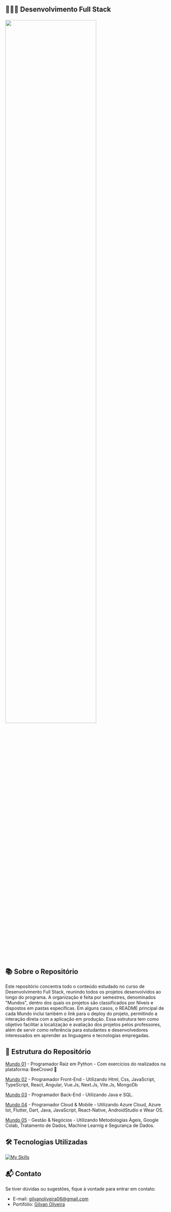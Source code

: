 ## 👨🏼‍💻 Desenvolvimento Full Stack</p>
<div align="left"><img src="https://i.imgur.com/v95orpk.png" width="75%" /></div>

## 📚 Sobre o Repositório

Este repositório concentra todo o conteúdo estudado no curso de Desenvolvimento Full Stack, reunindo todos os projetos desenvolvidos ao longo do programa. A organização é feita por semestres, denominados "Mundos", dentro dos quais os projetos são classificados por Níveis e dispostos em pastas específicas. Em alguns casos, o README principal de cada Mundo inclui também o link para o deploy do projeto, permitindo a interação direta com a aplicação em produção. Essa estrutura tem como objetivo facilitar a localização e avaliação dos projetos pelos professores, além de servir como referência para estudantes e desenvolvedores interessados em aprender as linguagens e tecnologias empregadas.
 
## 🚀 Estrutura do Repositório

[Mundo 01](https://github.com/GilvanPOliveira/FullStack/tree/main/Mundo01) - Programador Raiz em Python - Com exercícios do realizados na plataforma: BeeCrowd 🐝 

[Mundo 02](https://github.com/GilvanPOliveira/FullStack/tree/main/Mundo02) - Programador Front-End - Utilizando Html, Css, JavaScript, TypeScript, React, Angular, Vue.Js, Next.Js, Vite.Js, MongoDb

[Mundo 03](https://github.com/GilvanPOliveira/FullStack/tree/main/Mundo03) - Programador Back-End - Utilizando Java e SQL.

[Mundo 04](https://github.com/GilvanPOliveira/FullStack/tree/main/Mundo04) - Programador Cloud & Mobile - Utilizando Azure Cloud, Azure Iot, Flutter, Dart, Java, JavaScript, React-Native, AndroidStudio e Wear OS.

[Mundo 05](https://github.com/GilvanPOliveira/FullStack/tree/main/Mundo05) - Gestão & Negócios - Utilizando Metodologias Ágeis, Google Colab, Tratamento de Dados, Machine Learnig e Segurança de Dados.

## 🛠 Tecnologias Utilizadas

[![My Skills](https://skillicons.dev/icons?i=html,js,ts,python,java,dart,react,angular,vue,next,flutter,androidstudio,vite,sass,bootstrap,styledcomponents,mysql,raspberrypi,mongodb,azure&perline=10)](https://github.com/GilvanPOliveira)

## 📬 Contato

Se tiver dúvidas ou sugestões, fique à vontade para entrar em contato:
- E-mail: gilvanoliveira06@gmail.com
- Portifólio: [Gilvan Oliveira](https://gilvanpoliveira.github.io/)
